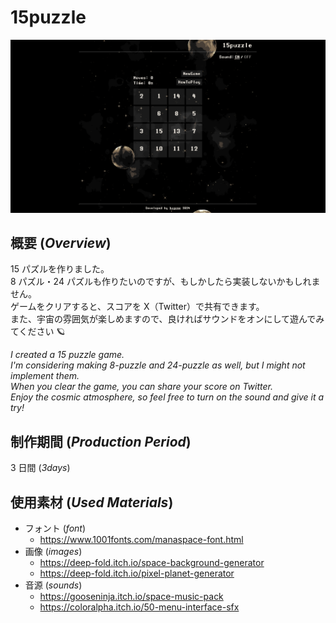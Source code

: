 # 15puzzle

<img src="assets/preview.png" alt="game-preview">

## 概要 (_Overview_)

15 パズルを作りました。  
8 パズル・24 パズルも作りたいのですが、もしかしたら実装しないかもしれません。  
ゲームをクリアすると、スコアを X（Twitter）で共有できます。  
また、宇宙の雰囲気が楽しめますので、良ければサウンドをオンにして遊んでみてください 🪐

_I created a 15 puzzle game._  
_I'm considering making 8-puzzle and 24-puzzle as well, but I might not implement them._  
_When you clear the game, you can share your score on Twitter._  
_Enjoy the cosmic atmosphere, so feel free to turn on the sound and give it a try!_

## 制作期間 (_Production Period_)

3 日間 (_3days_)

## 使用素材 (_Used Materials_)

- フォント (_font_)
  - https://www.1001fonts.com/manaspace-font.html
- 画像 (_images_)
  - https://deep-fold.itch.io/space-background-generator
  - https://deep-fold.itch.io/pixel-planet-generator
- 音源 (_sounds_)
  - https://gooseninja.itch.io/space-music-pack
  - https://coloralpha.itch.io/50-menu-interface-sfx
